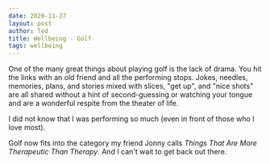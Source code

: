 ```yaml
---
date: 2020-11-27
layout: post
author: Ted
title: Wellbeing - Golf
tags: wellbeing
---
```

One of the many great things about playing golf is the lack of drama. You hit the links with an old friend and all the performing stops. Jokes, needles, memories, plans, and stories mixed with slices, "get up", and "nice shots" are all shared without a hint of second-guessing or watching your tongue and are a wonderful respite from the theater of life. 

I did not know that I was performing so much (even in front of those who I love most).

Golf now fits into the category my friend Jonny calls _Things That Are More Therapeutic Than Therapy_. And I can't wait to get back out there. 
